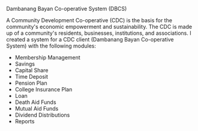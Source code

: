 Dambanang Bayan Co-operative System (DBCS)

A Community Development Co-operative (CDC) is the basis for the community's economic empowerment and sustainability. The CDC is made up of a community's residents, businesses, institutions, and associations. I created a system for a CDC client (Dambanang Bayan Co-operative System) with the following modules:

- Membership Management
- Savings
- Capital Share
- Time Deposit
- Pension Plan
- College Insurance Plan
- Loan
- Death Aid Funds
- Mutual Aid Funds
- Dividend Distributions
- Reports
